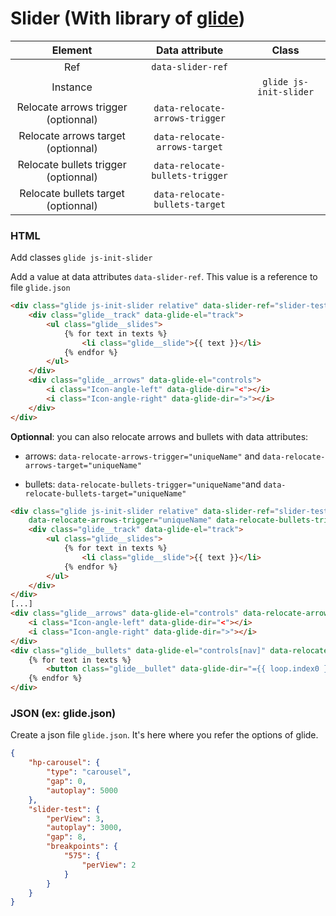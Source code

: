 # Slider (With library of [glide](https://glidejs.com/))

| Element | Data attribute | Class
| :--------: | :-----: | :-----: |
| Ref | `data-slider-ref` |  |
| Instance |  | `glide js-init-slider` |
| Relocate arrows trigger (optionnal) | `data-relocate-arrows-trigger` |  |
| Relocate arrows target (optionnal) | `data-relocate-arrows-target` |  |
| Relocate bullets trigger (optionnal) | `data-relocate-bullets-trigger` |  |
| Relocate bullets target (optionnal) | `data-relocate-bullets-target` |  |

### HTML
Add classes `glide js-init-slider`

Add a value at data attributes `data-slider-ref`. This value is a
reference to file `glide.json`

``` html
<div class="glide js-init-slider relative" data-slider-ref="slider-test">
    <div class="glide__track" data-glide-el="track">
        <ul class="glide__slides">
            {% for text in texts %}
                <li class="glide__slide">{{ text }}</li>
            {% endfor %}
        </ul>
    </div>
    <div class="glide__arrows" data-glide-el="controls">
        <i class="Icon-angle-left" data-glide-dir="<"></i>
        <i class="Icon-angle-right" data-glide-dir=">"></i>
    </div>
</div>
```

**Optionnal**: you can also relocate arrows and bullets with data attributes:

- arrows: `data-relocate-arrows-trigger="uniqueName"` and `data-relocate-arrows-target="uniqueName"`

- bullets: `data-relocate-bullets-trigger="uniqueName"`and `data-relocate-bullets-target="uniqueName"`
``` html
<div class="glide js-init-slider relative" data-slider-ref="slider-test"
    data-relocate-arrows-trigger="uniqueName" data-relocate-bullets-trigger="uniqueName">
    <div class="glide__track" data-glide-el="track">
        <ul class="glide__slides">
            {% for text in texts %}
                <li class="glide__slide">{{ text }}</li>
            {% endfor %}
        </ul>
    </div>
</div>
[...]
<div class="glide__arrows" data-glide-el="controls" data-relocate-arrows-target="uniqueName">
    <i class="Icon-angle-left" data-glide-dir="<"></i>
    <i class="Icon-angle-right" data-glide-dir=">"></i>
</div>
<div class="glide__bullets" data-glide-el="controls[nav]" data-relocate-bullets-target ="uniqueName">
    {% for text in texts %}
        <button class="glide__bullet" data-glide-dir="={{ loop.index0 }}"></button>
    {% endfor %}
</div>
```

### JSON (ex: glide.json)
Create a json file `glide.json`.
It's here where you refer the options of glide.
``` json
{
    "hp-carousel": {
        "type": "carousel",
        "gap": 0,
        "autoplay": 5000
    },
    "slider-test": {
        "perView": 3,
        "autoplay": 3000,
        "gap": 8,
        "breakpoints": {
            "575": {
                "perView": 2
            }
        }
    }
}
```
